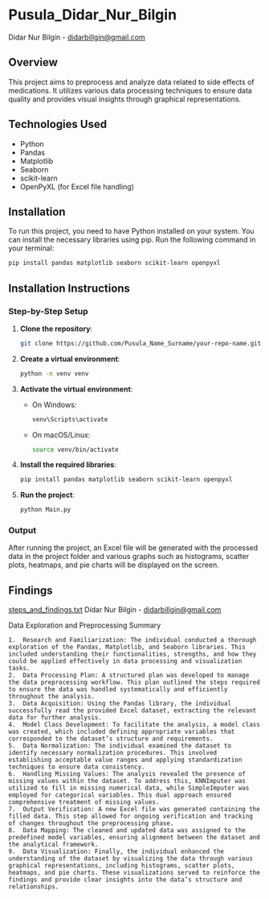 # Pusula_Didar_Nur_Bilgin

Didar Nur Bilgin - didarbillgin@gmail.com

## Overview
This project aims to preprocess and analyze data related to side effects of medications. It utilizes various data processing techniques to ensure data quality and provides visual insights through graphical representations.

## Technologies Used
- Python
- Pandas
- Matplotlib
- Seaborn
- scikit-learn
- OpenPyXL (for Excel file handling)

## Installation
To run this project, you need to have Python installed on your system. You can install the necessary libraries using pip. Run the following command in your terminal:

```bash
pip install pandas matplotlib seaborn scikit-learn openpyxl
```

## Installation Instructions

### Step-by-Step Setup

1. **Clone the repository**:

    ```bash
    git clone https://github.com/Pusula_Name_Surname/your-repo-name.git
    ```

2. **Create a virtual environment**:

    ```bash
    python -m venv venv
    ```

3. **Activate the virtual environment**:

    - On Windows:
      ```bash
      venv\Scripts\activate
      ```
      
    - On macOS/Linux:
      ```bash
      source venv/bin/activate
      ```

4. **Install the required libraries**:

    ```bash
    pip install pandas matplotlib seaborn scikit-learn openpyxl
    ```

5. **Run the project**:

    ```bash
    python Main.py
    ```

### Output

After running the project, an Excel file will be generated with the processed data in the project folder and various graphs such as histograms, scatter plots, heatmaps, and pie charts will be displayed on the screen.

## Findings
[steps_and_findings.txt](https://github.com/user-attachments/files/17090482/steps_and_findings.txt)
Didar Nur Bilgin - didarbillgin@gmail.com


Data Exploration and Preprocessing Summary

	1.	Research and Familiarization: The individual conducted a thorough exploration of the Pandas, Matplotlib, and Seaborn libraries. This included understanding their functionalities, strengths, and how they could be applied effectively in data processing and visualization tasks.
	2.	Data Processing Plan: A structured plan was developed to manage the data preprocessing workflow. This plan outlined the steps required to ensure the data was handled systematically and efficiently throughout the analysis.
	3.	Data Acquisition: Using the Pandas library, the individual successfully read the provided Excel dataset, extracting the relevant data for further analysis.
	4.	Model Class Development: To facilitate the analysis, a model class was created, which included defining appropriate variables that corresponded to the dataset’s structure and requirements.
	5.	Data Normalization: The individual examined the dataset to identify necessary normalization procedures. This involved establishing acceptable value ranges and applying standardization techniques to ensure data consistency.
	6.	Handling Missing Values: The analysis revealed the presence of missing values within the dataset. To address this, KNNImputer was utilized to fill in missing numerical data, while SimpleImputer was employed for categorical variables. This dual approach ensured comprehensive treatment of missing values.
	7.	Output Verification: A new Excel file was generated containing the filled data. This step allowed for ongoing verification and tracking of changes throughout the preprocessing phase.
	8.	Data Mapping: The cleaned and updated data was assigned to the predefined model variables, ensuring alignment between the dataset and the analytical framework.
	9.	Data Visualization: Finally, the individual enhanced the understanding of the dataset by visualizing the data through various graphical representations, including histograms, scatter plots, heatmaps, and pie charts. These visualizations served to reinforce the findings and provide clear insights into the data’s structure and relationships.

